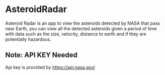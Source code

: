 # AsteroidRadar
Asteroid Radar is an app to view the asteroids detected by NASA that pass near Earth, you can view all the detected asteroids given a period of time with data such as the size, velocity, distance to earth and if they are potentially hazardous.

## Note: API KEY Needed
Api key is provided by https://api.nasa.gov/
